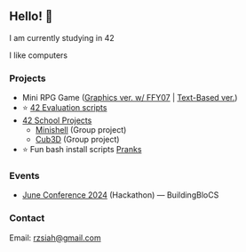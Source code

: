 ## Hello! 👋

I am currently studying in 42

I like computers


### Projects
- Mini RPG Game ([Graphics ver. w/ FFY07](https://github.com/FFY07/rpg-game) | [Text-Based ver.](https://github.com/Heixier/ai-forest))
- ⭐ [42 Evaluation scripts](https://github.com/Heixier/eval)
- [42 School Projects](https://github.com/Heixier/veryc)
    - [Minishell](https://github.com/jellyy-t/minishell) (Group project)
    - [Cub3D](https://github.com/https://github.com/Heixier/cub3d) (Group project)
- ⭐ Fun bash install scripts [Pranks](https://github.com/Heixier/pranks)

### Events
- [June Conference 2024](https://buildingblocs.sg/events/june/) (Hackathon) — BuildingBloCS

### Contact
Email: rzsiah@gmail.com

<!--
**Heixier/heixier** is a ✨ _special_ ✨ repository because its `README.md` (this file) appears on your GitHub profile.

Here are some ideas to get you started:

- 🔭 I’m currently working on ...
- 🌱 I’m currently learning ...
- 👯 I’m looking to collaborate on ...
- 🤔 I’m looking for help with ...
- 💬 Ask me about ...
- 📫 How to reach me: ...
- 😄 Pronouns: ...
- ⚡ Fun fact: ...
-->
